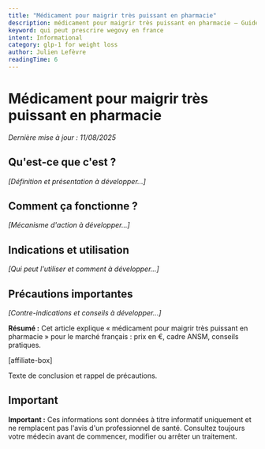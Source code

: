 ```yaml
---
title: "Médicament pour maigrir très puissant en pharmacie"
description: médicament pour maigrir très puissant en pharmacie — Guide marché français.
keyword: qui peut prescrire wegovy en france
intent: Informational
category: glp-1 for weight loss
author: Julien Lefèvre
readingTime: 6
---
```



# Médicament pour maigrir très puissant en pharmacie

*Dernière mise à jour : 11/08/2025*


## Qu'est-ce que c'est ?

*[Définition et présentation à développer...]*

## Comment ça fonctionne ?

*[Mécanisme d'action à développer...]*

## Indications et utilisation

*[Qui peut l'utiliser et comment à développer...]*

## Précautions importantes

*[Contre-indications et conseils à développer...]*


**Résumé :** Cet article explique « médicament pour maigrir très puissant en pharmacie » pour le marché français : prix en €, cadre ANSM, conseils pratiques.


[affiliate-box]

Texte de conclusion et rappel de précautions.

## Important

**Important :** Ces informations sont données à titre informatif uniquement et ne remplacent pas l'avis d'un professionnel de santé. Consultez toujours votre médecin avant de commencer, modifier ou arrêter un traitement.

